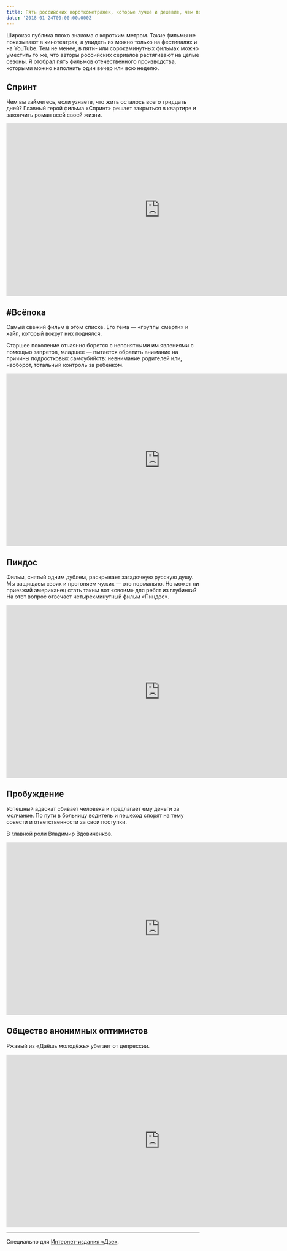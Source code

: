 ```yaml
---
title: Пять российских короткометражек, которые лучше и дешевле, чем последние «Ёлки»
date: '2018-01-24T00:00:00.000Z'
---
```


Широкая публика плохо знакома с коротким метром. Такие фильмы не показывают в кинотеатрах, а увидеть их можно только на фестивалях и на YouTube. Тем не менее, в пяти- или сорокаминутных фильмах можно уместить то же, что авторы российских сериалов растягивают на целые сезоны.
Я отобрал пять фильмов отечественного производства, которыми можно наполнить один вечер или всю неделю.

## Спринт

Чем вы займетесь, если узнаете, что жить осталось всего тридцать дней? Главный герой фильма «Спринт» решает закрыться в квартире и закончить роман всей своей жизни.

<iframe width="800" height="450" src="https://www.youtube.com/embed/A64cgEdAFBI" frameborder="0" allow="autoplay; encrypted-media" allowfullscreen></iframe>

## #Всёпока

Самый свежий фильм в этом списке. Его тема — «группы смерти» и хайп, который вокруг них поднялся.

Старшее поколение отчаянно борется с непонятными им явлениями с помощью запретов, младшее — пытается обратить внимание на причины подростковых самоубийств: невнимание родителей или, наоборот, тотальный контроль за ребенком.

<iframe width="800" height="450" src="https://www.youtube.com/embed/XqQ7574NqzE" frameborder="0" allow="autoplay; encrypted-media" allowfullscreen></iframe>

## Пиндос

Фильм, снятый одним дублем, раскрывает загадочную русскую душу. Мы защищаем своих и прогоняем чужих — это нормально. Но может ли приезжий американец стать таким вот «своим» для ребят из глубинки? На этот вопрос отвечает четырехминутный фильм «Пиндос».

<iframe width="800" height="450" src="https://www.youtube.com/embed/Ufcwrz6aBBA" frameborder="0" allow="autoplay; encrypted-media" allowfullscreen></iframe>

## Пробуждение

Успешный адвокат сбивает человека и предлагает ему деньги за молчание. По пути в больницу водитель и пешеход спорят на тему совести и ответственности за свои поступки.

В главной роли Владимир Вдовиченков.

<iframe width="800" height="450" src="https://www.youtube.com/embed/K8aP8oQlf-w" frameborder="0" allow="autoplay; encrypted-media" allowfullscreen></iframe>

## Общество анонимных оптимистов

Ржавый из «Даёшь молодёжь» убегает от депрессии.

<iframe width="800" height="450" src="https://www.youtube.com/embed/anUNof7U3pw" frameborder="0" allow="autoplay; encrypted-media" allowfullscreen></iframe>

---

Специально для [Интернет-издания «Дзе»](https://vk.com/dze.media).

